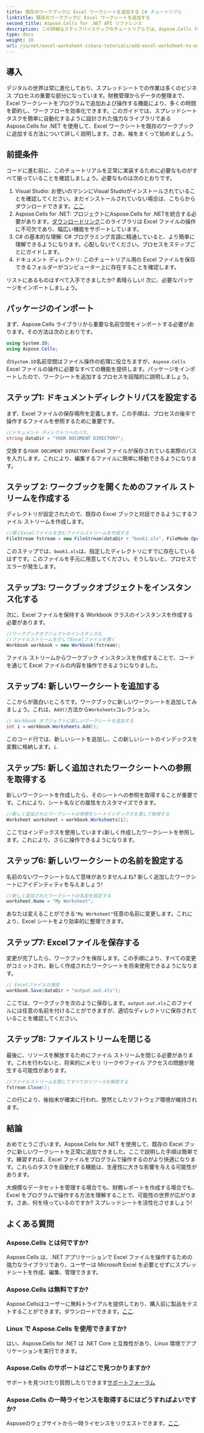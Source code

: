 ```yaml
---
title: 既存のワークブックに Excel ワークシートを追加する C# チュートリアル
linktitle: 既存のワークブックに Excel ワークシートを追加する
second_title: Aspose.Cells for .NET API リファレンス
description: この詳細なステップバイステップのチュートリアルでは、Aspose.Cells for .NET を使用して、既存のブックに Excel ワークシートを追加する方法を学習します。
type: docs
weight: 10
url: /ja/net/excel-worksheet-csharp-tutorials/add-excel-worksheet-to-existing-workbook-csharp-tutorial/
---
```

## 導入

デジタルの世界は常に進化しており、スプレッドシートでの作業は多くのビジネス プロセスの重要な部分になっています。財務管理からデータの整理まで、Excel ワークシートをプログラムで追加および操作する機能により、多くの時間を節約し、ワークフローを効率化できます。このガイドでは、スプレッドシート タスクを簡単に自動化するように設計された強力なライブラリである Aspose.Cells for .NET を使用して、Excel ワークシートを既存のワークブックに追加する方法について詳しく説明します。さあ、袖をまくって始めましょう。

## 前提条件

コードに進む前に、このチュートリアルを正常に実装するために必要なものがすべて揃っていることを確認しましょう。必要なものは次のとおりです。

1.  Visual Studio: お使いのマシンにVisual Studioがインストールされていることを確認してください。まだインストールされていない場合は、こちらからダウンロードできます。[ここ](https://visualstudio.microsoft.com/vs/).
2.  Aspose.Cells for .NET: プロジェクトにAspose.Cells for .NETを統合する必要があります。[ダウンロードリンク](https://releases.aspose.com/cells/net/)このライブラリは Excel ファイルの操作に不可欠であり、幅広い機能をサポートしています。
3. C# の基本的な理解: C# プログラミング言語に精通していると、より簡単に理解できるようになります。心配しないでください。プロセスをステップごとにガイドします。
4. ドキュメント ディレクトリ: このチュートリアル用の Excel ファイルを保存できるフォルダーがコンピューター上に存在することを確認します。 

リストにあるものはすべて入手できましたか? 素晴らしい! 次に、必要なパッケージをインポートしましょう。

## パッケージのインポート

まず、Aspose.Cells ライブラリから重要な名前空間をインポートする必要があります。その方法は次のとおりです。

```csharp
using System.IO;
using Aspose.Cells;
```

の`System.IO`名前空間はファイル操作の処理に役立ちますが、`Aspose.Cells` Excel ファイルの操作に必要なすべての機能を提供します。パッケージをインポートしたので、ワークシートを追加するプロセスを段階的に説明しましょう。

## ステップ1: ドキュメントディレクトリパスを設定する

まず、Excel ファイルの保存場所を定義します。この手順は、プロセスの後半で操作するファイルを参照するために重要です。

```csharp
//ドキュメント ディレクトリへのパス。
string dataDir = "YOUR DOCUMENT DIRECTORY";
```

交換する`YOUR DOCUMENT DIRECTORY` Excel ファイルが保存されている実際のパスを入力します。これにより、編集するファイルに簡単に移動できるようになります。

## ステップ 2: ワークブックを開くためのファイル ストリームを作成する

ディレクトリが設定されたので、既存の Excel ブックと対話できるようにするファイル ストリームを作成します。

```csharp
//開くExcelファイルを含むファイルストリームを作成する
FileStream fstream = new FileStream(dataDir + "book1.xls", FileMode.Open);
```

このステップでは、`book1.xls`は、指定したディレクトリにすでに存在しているはずです。このファイルを手元に用意してください。そうしないと、プロセスでエラーが発生します。

## ステップ3: ワークブックオブジェクトをインスタンス化する

次に、Excel ファイルを保持する Workbook クラスのインスタンスを作成する必要があります。

```csharp
//ワークブックオブジェクトのインスタンス化
//ファイルストリームを介してExcelファイルを開く
Workbook workbook = new Workbook(fstream);
```

ファイル ストリームからワークブック インスタンスを作成することで、コードを通じて Excel ファイルの内容を操作できるようになりました。

## ステップ4: 新しいワークシートを追加する

ここからが面白いところです。ワークブックに新しいワークシートを追加してみましょう。これは、`Add()`方法から`Worksheets`コレクション。

```csharp
// Workbook オブジェクトに新しいワークシートを追加する
int i = workbook.Worksheets.Add();
```

このコード行では、新しいシートを追加し、この新しいシートのインデックスを変数に格納します。`i`.

## ステップ5: 新しく追加されたワークシートへの参照を取得する

新しいワークシートを作成したら、そのシートへの参照を取得することが重要です。これにより、シート名などの属性をカスタマイズできます。

```csharp
//新しく追加されたワークシートの参照をシートインデックスを渡して取得する
Worksheet worksheet = workbook.Worksheets[i];
```

ここではインデックスを使用しています`i`新しく作成したワークシートを参照します。これにより、さらに操作できるようになります。

## ステップ6: 新しいワークシートの名前を設定する

名前のないワークシートなんて意味がありませんよね? 新しく追加したワークシートにアイデンティティを与えましょう!

```csharp
//新しく追加されたワークシートの名前を設定する
worksheet.Name = "My Worksheet";
```

あなたは変えることができる`"My Worksheet"`任意の名前に変更します。これにより、Excel シートをより効率的に整理できます。

## ステップ7: Excelファイルを保存する

変更が完了したら、ワークブックを保存します。この手順により、すべての変更がコミットされ、新しく作成されたワークシートを将来使用できるようになります。

```csharp
// Excelファイルの保存
workbook.Save(dataDir + "output.out.xls");
```

ここでは、ワークブックを次のように保存します。`output.out.xls`このファイルには任意の名前を付けることができますが、適切なディレクトリに保存されていることを確認してください。

## ステップ8: ファイルストリームを閉じる

最後に、リソースを解放するためにファイル ストリームを閉じる必要があります。これを行わないと、将来的にメモリ リークやファイル アクセスの問題が発生する可能性があります。

```csharp
//ファイルストリームを閉じてすべてのリソースを解放する
fstream.Close();
```

この行により、後始末が確実に行われ、整然としたソフトウェア環境が維持されます。

## 結論

おめでとうございます。Aspose.Cells for .NET を使用して、既存の Excel ブックに新しいワークシートを正常に追加できました。ここで説明した手順は簡単です。練習すれば、Excel ファイルをプログラムで操作するのがより快適になります。これらのタスクを自動化する機能は、生産性に大きな影響を与える可能性があります。

大規模なデータセットを管理する場合でも、財務レポートを作成する場合でも、Excel をプログラムで操作する方法を理解することで、可能性の世界が広がります。さあ、何を待っているのですか? スプレッドシートを活性化させましょう!

## よくある質問

### Aspose.Cells とは何ですか?
Aspose.Cells は、.NET アプリケーションで Excel ファイルを操作するための強力なライブラリであり、ユーザーは Microsoft Excel を必要とせずにスプレッドシートを作成、編集、管理できます。

### Aspose.Cells は無料ですか?
 Aspose.Cellsはユーザーに無料トライアルを提供しており、購入前に製品をテストすることができます。ダウンロードできます。[ここ](https://releases.aspose.com/cells/net/).

### Linux で Aspose.Cells を使用できますか?
はい、Aspose.Cells for .NET は .NET Core と互換性があり、Linux 環境でアプリケーションを実行できます。

### Aspose.Cells のサポートはどこで見つかりますか?
サポートを見つけたり質問したりできます[サポートフォーラム](https://forum.aspose.com/c/cells/9).

### Aspose.Cells の一時ライセンスを取得するにはどうすればよいですか?
Asposeのウェブサイトから一時ライセンスをリクエストできます。[ここ](https://purchase.aspose.com/temporary-license/).